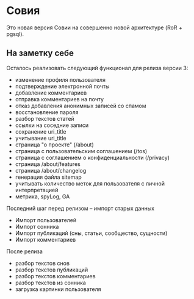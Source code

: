 Совия
=====

Это новая версия Совии на совершенно новой архитектуре (RoR + pgsql).

На заметку себе
---------------

Осталось реализовать следующий функционал для релиза версии 3:

 * изменение профиля пользователя
 * подтверждение электронной почты
 * добавление комментариев
 * отправка комментариев на почту
 * отказ добавления анонимных записей со спамом
 * восстановление пароля
 * разбор текстов статей
 * ссылки на соседние записи
 * сохранение uri_title
 * учитывание uri_title
 * страница "о проекте" (/about)
 * страница с пользовательским соглашением (/tos)
 * страница с соглашением о конфиденциальности (/privacy)
 * страница /about/features
 * страница /about/changelog
 * генерация файла sitemap
 * учитывать количество меток для пользователя с личной интерпретацией
 * метрика, spyLog, GA

Последний шаг перед релизом – импорт старых данных

 * Импорт пользователей
 * Импорт сонника
 * Импорт публикаций (сны, статьи, сообщество, сущности)
 * Импорт комментариев

После релиза

 * разбор текстов снов
 * разбор текстов публикаций
 * разбор текстов комментариев
 * разбор текстов из сонника
 * загрузка картинки пользователя
